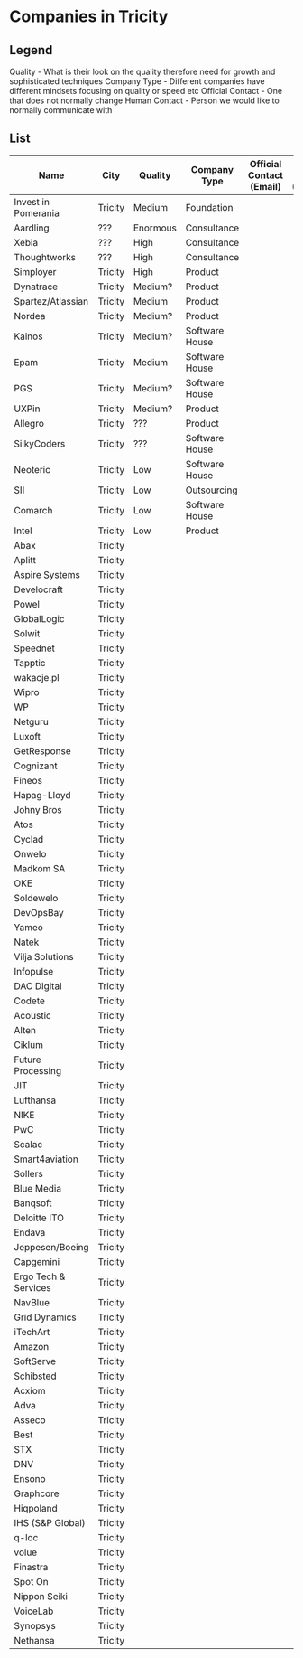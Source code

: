 # Companies in Tricity

## Legend

Quality - What is their look on the quality therefore need for growth and sophisticated techniques
Company Type - Different companies have different mindsets focusing on quality or speed etc
Official Contact - One that does not normally change
Human Contact - Person we would like to normally communicate with

## List

| Name                 | City    | Quality  | Company Type   | Official Contact (Email) | Human Contact (Linkedin) |
|----------------------|---------|----------|----------------|--------------------------|--------------------------|
| Invest in Pomerania  | Tricity | Medium   | Foundation     |                          |                          |
| Aardling             | ???     | Enormous | Consultance    |                          |                          |
| Xebia                | ???     | High     | Consultance    |                          |                          |
| Thoughtworks         | ???     | High     | Consultance    |                          |                          |
| Simployer            | Tricity | High     | Product        |                          |                          |
| Dynatrace            | Tricity | Medium?  | Product        |                          |                          |
| Spartez/Atlassian    | Tricity | Medium   | Product        |                          |                          |
| Nordea               | Tricity | Medium?  | Product        |                          |                          |
| Kainos               | Tricity | Medium?  | Software House |                          |                          |
| Epam                 | Tricity | Medium   | Software House |                          |                          |
| PGS                  | Tricity | Medium?  | Software House |                          |                          |
| UXPin                | Tricity | Medium?  | Product        |                          |                          |
| Allegro              | Tricity | ???      | Product        |                          |                          |
| SilkyCoders          | Tricity | ???      | Software House |                          |                          |
| Neoteric             | Tricity | Low      | Software House |                          |                          |
| SII                  | Tricity | Low      | Outsourcing    |                          |                          |
| Comarch              | Tricity | Low      | Software House |                          |                          |
| Intel                | Tricity | Low      | Product        |                          |                          |
| Abax                 | Tricity |          |                |                          |                          |
| Aplitt               | Tricity |          |                |                          |                          |
| Aspire Systems       | Tricity |          |                |                          |                          |
| Develocraft          | Tricity |          |                |                          |                          |
| Powel                | Tricity |          |                |                          |                          |
| GlobalLogic          | Tricity |          |                |                          |                          |
| Solwit               | Tricity |          |                |                          |                          |
| Speednet             | Tricity |          |                |                          |                          |
| Tapptic              | Tricity |          |                |                          |                          |
| wakacje.pl           | Tricity |          |                |                          |                          |
| Wipro                | Tricity |          |                |                          |                          |
| WP                   | Tricity |          |                |                          |                          |
| Netguru              | Tricity |          |                |                          |                          |
| Luxoft               | Tricity |          |                |                          |                          |
| GetResponse          | Tricity |          |                |                          |                          |
| Cognizant            | Tricity |          |                |                          |                          |
| Fineos               | Tricity |          |                |                          |                          |
| Hapag-Lloyd          | Tricity |          |                |                          |                          |
| Johny Bros           | Tricity |          |                |                          |                          |
| Atos                 | Tricity |          |                |                          |                          |
| Cyclad               | Tricity |          |                |                          |                          |
| Onwelo               | Tricity |          |                |                          |                          |
| Madkom SA            | Tricity |          |                |                          |                          |
| OKE                  | Tricity |          |                |                          |                          |
| Soldewelo            | Tricity |          |                |                          |                          |
| DevOpsBay            | Tricity |          |                |                          |                          |
| Yameo                | Tricity |          |                |                          |                          |
| Natek                | Tricity |          |                |                          |                          |
| Vilja Solutions      | Tricity |          |                |                          |                          |
| Infopulse            | Tricity |          |                |                          |                          |
| DAC Digital          | Tricity |          |                |                          |                          |
| Codete               | Tricity |          |                |                          |                          |
| Acoustic             | Tricity |          |                |                          |                          |
| Alten                | Tricity |          |                |                          |                          |
| Ciklum               | Tricity |          |                |                          |                          |
| Future Processing    | Tricity |          |                |                          |                          |
| JIT                  | Tricity |          |                |                          |                          |
| Lufthansa            | Tricity |          |                |                          |                          |
| NIKE                 | Tricity |          |                |                          |                          |
| PwC                  | Tricity |          |                |                          |                          |
| Scalac               | Tricity |          |                |                          |                          |
| Smart4aviation       | Tricity |          |                |                          |                          |
| Sollers              | Tricity |          |                |                          |                          |
| Blue Media           | Tricity |          |                |                          |                          |
| Banqsoft             | Tricity |          |                |                          |                          |
| Deloitte ITO         | Tricity |          |                |                          |                          |
| Endava               | Tricity |          |                |                          |                          |
| Jeppesen/Boeing      | Tricity |          |                |                          |                          |
| Capgemini            | Tricity |          |                |                          |                          |
| Ergo Tech & Services | Tricity |          |                |                          |                          |
| NavBlue              | Tricity |          |                |                          |                          |
| Grid Dynamics        | Tricity |          |                |                          |                          |
| iTechArt             | Tricity |          |                |                          |                          |
| Amazon               | Tricity |          |                |                          |                          |
| SoftServe            | Tricity |          |                |                          |                          |
| Schibsted            | Tricity |          |                |                          |                          |
| Acxiom               | Tricity |          |                |                          |                          |
| Adva                 | Tricity |          |                |                          |                          |
| Asseco               | Tricity |          |                |                          |                          |
| Best                 | Tricity |          |                |                          |                          |
| STX                  | Tricity |          |                |                          |                          |
| DNV                  | Tricity |          |                |                          |                          |
| Ensono               | Tricity |          |                |                          |                          |
| Graphcore            | Tricity |          |                |                          |                          |
| Hiqpoland            | Tricity |          |                |                          |                          |
| IHS (S&P Global)     | Tricity |          |                |                          |                          |
| q-loc                | Tricity |          |                |                          |                          |
| volue                | Tricity |          |                |                          |                          |
| Finastra             | Tricity |          |                |                          |                          |
| Spot On              | Tricity |          |                |                          |                          |
| Nippon Seiki         | Tricity |          |                |                          |                          |
| VoiceLab             | Tricity |          |                |                          |                          |
| Synopsys             | Tricity |          |                |                          |                          |
| Nethansa             | Tricity |          |                |                          |                          |
